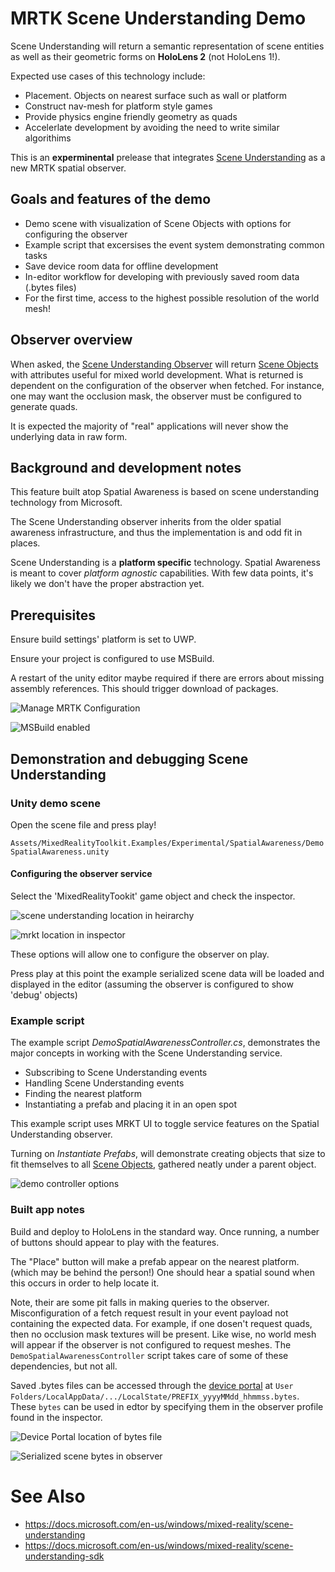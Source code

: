 # MRTK Scene Understanding Demo

Scene Understanding will return a semantic representation of scene entities as well as their geometric forms on __HoloLens 2__ (not HoloLens 1!).

Expected use cases of this technology include:
* Placement. Objects on nearest surface such as wall or platform
* Construct nav-mesh for platform style games
* Provide physics engine friendly geometry as quads
* Accelerlate development by avoiding the need to write similar algorithims

This is an __experminental__ prelease that integrates [Scene Understanding](https://docs.microsoft.com/en-us/windows/mixed-reality/scene-understanding) as a new MRTK spatial observer.

## Goals and features of the demo
* Demo scene with visualization of Scene Objects with options for configuring the observer
* Example script that excersises the event system demonstrating common tasks
* Save device room data for offline development
* In-editor workflow for developing with previously saved room data (.bytes files)
* For the first time, access to the highest possible resolution of the world mesh!

## Observer overview

When asked, the [Scene Understanding Observer](https://github.com/microsoft/MixedRealityToolkit-Unity/blob/ff68a86445152d98ee5b0b1a25bd5f303169e4ed/Assets/MixedRealityToolkit.Providers/Experimental/WindowsMixedReality/WindowsMixedRealitySpatialAwarenessSceneUnderstandingObserver.cs) will return [Scene Objects](https://github.com/microsoft/MixedRealityToolkit-Unity/blob/ff68a86445152d98ee5b0b1a25bd5f303169e4ed/Assets/MixedRealityToolkit/Definitions/SpatialAwareness/Experimental/SpatialAwarenessSceneObject.cs) with attributes useful for mixed world development. What is returned is dependent on the configuration of the observer when fetched. For instance, one may want the occlusion mask, the observer must be configured to generate quads.

It is expected the majority of "real" applications will never show the underlying data in raw form.

## Background and development notes

This feature built atop Spatial Awareness is based on scene understanding technology from Microsoft. 

The Scene Understanding observer inherits from the older spatial awareness infrastructure, and thus the implementation is and odd fit in places.

Scene Understanding is a __platform specific__ technology. Spatial Awareness is meant to cover _platform agnostic_ capabilities. With few data points, it's likely we don't have the proper abstraction yet. 

## Prerequisites

Ensure build settings' platform is set to UWP.

Ensure your project is configured to use MSBuild.

A restart of the unity editor maybe required if there are errors about missing assembly references. This should trigger download of packages.

![Manage MRTK Configuration](../../Images/SceneUnderstanding/ConfigureMRTKMSBuildMenu.jpg)

![MSBuild enabled](../../Images/SceneUnderstanding/MRTKProjectConfiguratorMSBuildEnabled.jpg)


## Demonstration and debugging Scene Understanding

### Unity demo scene

Open the scene file and press play!

`Assets/MixedRealityToolkit.Examples/Experimental/SpatialAwareness/DemoSpatialAwareness.unity`

#### Configuring the observer service

Select the 'MixedRealityTookit' game object and check the inspector.

![scene understanding location in heirarchy](../../Images/SceneUnderstanding/MRTKHierarchy.png)

![mrkt location in inspector](../../Images/SceneUnderstanding/MRTKLocation.png)

These options will allow one to configure the observer on play. 

Press play at this point the example serialized scene data will be loaded and displayed in the editor (assuming the observer is configured to show 'debug' objects)

### Example script

The example script _DemoSpatialAwarenessController.cs_, demonstrates the major concepts in working with the Scene Understanding service.

* Subscribing to Scene Understanding events
* Handling Scene Understanding events
* Finding the nearest platform
* Instantiating a prefab and placing it in an open spot

This example script uses MRKT UI to toggle service features on the Spatial Understanding observer.

Turning on *Instantiate Prefabs*, will demonstrate creating objects that size to fit themselves to all [Scene Objects](https://github.com/microsoft/MixedRealityToolkit-Unity/blob/ff68a86445152d98ee5b0b1a25bd5f303169e4ed/Assets/MixedRealityToolkit/Definitions/SpatialAwareness/Experimental/SpatialAwarenessSceneObject.cs), gathered neatly under a parent object.

![demo controller options](../../Images/SceneUnderstanding/Controller.png)

### Built app notes

Build and deploy to HoloLens in the standard way. Once running, a number of buttons should appear to play with the features.

The "Place" button will make a prefab appear on the nearest platform. (which may be behind the person!) One should hear a spatial sound when this occurs in order to help locate it.


Note, their are some pit falls in making queries to the observer. Misconfiguration of a fetch request result in your event payload not containing the expected data. For example, if one dosen't request quads, then no occlusion mask textures will be present. Like wise, no world mesh will appear if the observer is not configured to request meshes. The `DemoSpatialAwarenessController` script takes care of some of these dependencies, but not all.

Saved .bytes files can be accessed through the [device portal](https://docs.microsoft.com/en-us/windows/mixed-reality/using-the-windows-device-portal) at `User Folders/LocalAppData/.../LocalState/PREFIX_yyyyMMdd_hhmmss.bytes`. These `bytes` can be used in edtor by specifying them in the observer profile found in the inspector.

![Device Portal location of bytes file](../../Images/SceneUnderstanding/BytesInDevicePortal.png)

![Serialized scene bytes in observer](../../Images/SceneUnderstanding/BytesLocationInObserver.png)

# See Also

* https://docs.microsoft.com/en-us/windows/mixed-reality/scene-understanding
* https://docs.microsoft.com/en-us/windows/mixed-reality/scene-understanding-sdk
